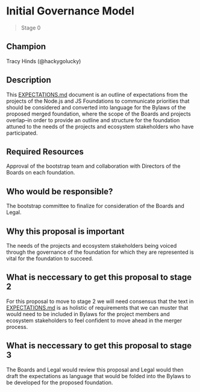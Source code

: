 # Initial Governance Model
>  Stage 0

## Champion

Tracy Hinds (@hackygolucky)

## Description

This [EXPECTATIONS.md][] document is an outline of expectations from the projects of the Node.js and JS Foundations to communicate priorities that should be considered and converted into language for the Bylaws of the proposed merged foundation, where the scope of the Boards and projects overlap–in order to provide an outline and structure for the foundation attuned to the needs of the projects and ecosystem stakeholders who have participated.

## Required Resources

Approval of the bootstrap team and collaboration with Directors of the Boards on each foundation.

## Who would be responsible?

The bootstrap committee to finalize for consideration of the Boards and Legal.

## Why this proposal is important

The needs of the projects and ecosystem stakeholders being voiced through the governance of the foundation for which they are represented is vital for the foundation to succeed.

## What is neccessary to get this proposal to stage 2

For this proposal to move to stage 2 we will need consensus that the text in [EXPECTATIONS.md](./EXPECTATIONS.md) is as holistic of requirements that we can muster that would need to be included in Bylaws for the project members and ecosystem stakeholders to feel confident to move ahead in the merger process. 

## What is neccessary to get this proposal to stage 3

The Boards and Legal would review this proposal and Legal would then draft the expectations as language that would be folded into the Bylaws to be developed for the proposed foundation.

[EXPECTATIONS.md]: ./EXPECTATIONS.md
